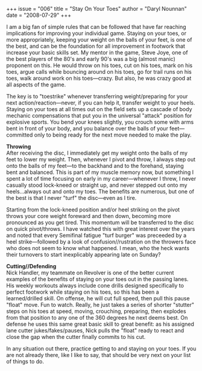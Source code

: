 +++
issue = "006"
title = "Stay On Your Toes"
author = "Daryl Nounnan"
date = "2008-07-29"
+++

I am a big fan of simple rules that can be followed that have far reaching
implications for improving your individual game. Staying on your toes, or more
appropriately, keeping your weight on the balls of your feet, is one of the
best, and can be the foundation for all improvement in footwork that increase
your basic skills set. My mentor in the game, Steve Joye, one of the best
players of the 80's and early 90's was a big (almost manic) proponent on this.
He would throw on his toes, cut on his toes, mark on his toes, argue calls
while bouncing around on his toes, go for trail runs on his toes, walk around
work on his toes—crazy. But also, he was crazy good at all aspects of the
game.  
  
The key is to "toestrike" whenever transferring weight/preparing for your next
action/reaction—never, if you can help it, transfer weight to your heels.
Staying on your toes at all times out on the field sets up a cascade of body
mechanic compensations that put you in the universal "attack" position for
explosive sports. You bend your knees slightly, you crouch some with arms bent
in front of your body, and you balance over the balls of your feet—committed
only to being ready for the next move needed to make the play.  
  
**Throwing**  
After receiving the disc, I immediately get my weight onto the balls of my
feet to lower my weight. Then, whenever I pivot and throw, I always step out
onto the balls of my feet—to the backhand and to the forehand, staying bent
and balanced. This is part of my muscle memory now, but something I spent a
lot of time focusing on early in my career—whenever I threw, I never casually
stood lock-kneed or straight up, and never stepped out onto my heels...always
out and onto my toes. The benefits are numerous, but one of the best is that I
never "turf" the disc—even as I tire.  
  
Starting from the lock-kneed position and/or heel striking on the pivot throws
your core weight foreward and then down, becoming more pronounced as you get
tired. This momentum will be transferred to the disc on quick pivot/throws. I
have watched this with great interest over the years and noted that every
Semifinal fatigue "turf burger" was preceeded by a heel strike—followed by a
look of confusion//rustration on the throwers face who does not seem to know
what happened. I mean, who the heck wants their turnovers to start
inexplicably appearing late on Sunday?  
  
**Cutting//Defending**  
Nick Handler, my teammate on Revolver is one of the better current examples of
the benefits of staying on your toes out in the passing lanes. His weekly
workouts always include cone drills designed specifically to perfect footwork
while staying on his toes, so this has been a learned/drilled skill. On
offense, he will cut full speed, then pull this pause "float" move. Fun to
watch. Really, he just takes a series of shorter "stutter" steps on his toes
at speed, moving, crouching, preparing, then explodes from that position to
any one of the 360 degrees he next deems best. On defense he uses this same
great basic skill to great benefit: as his assigned lane cutter
jukes/fakes/pauses, Nick pulls the "float" ready to react and close the gap
when the cutter finally commits to his cut.  
  
In any situation out there, practice getting to and staying on your toes. If
you are not already there, like I like to say, that should be very next on
your list of things to do.
